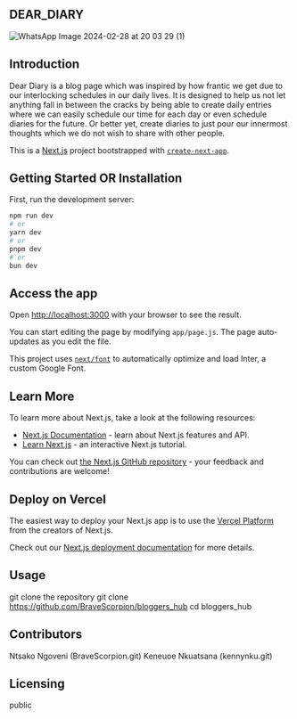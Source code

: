 ## DEAR_DIARY
![WhatsApp Image 2024-02-28 at 20 03 29 (1)](https://github.com/kennynku/dear_diary/assets/123018905/f2e2da1d-0fe0-4eee-a45b-a78ddbd9e40e)



## Introduction
Dear Diary is a blog page which was inspired by how frantic we get due to our interlocking schedules in our daily lives. It is designed to help us not let anything fall in between the cracks by being able to create daily entries where we can easily schedule our time for each day or even schedule diaries for the future. Or better yet, create diaries to just pour our innermost thoughts which we do not wish to share with other people.

This is a [Next.js](https://nextjs.org/) project bootstrapped with [`create-next-app`](https://github.com/vercel/next.js/tree/canary/packages/create-next-app).

## Getting Started OR Installation

First, run the development server:

```bash
npm run dev
# or
yarn dev
# or
pnpm dev
# or
bun dev
```
## Access the app
Open [http://localhost:3000](http://localhost:3000) with your browser to see the result.

You can start editing the page by modifying `app/page.js`. The page auto-updates as you edit the file.

This project uses [`next/font`](https://nextjs.org/docs/basic-features/font-optimization) to automatically optimize and load Inter, a custom Google Font.

## Learn More

To learn more about Next.js, take a look at the following resources:

- [Next.js Documentation](https://nextjs.org/docs) - learn about Next.js features and API.
- [Learn Next.js](https://nextjs.org/learn) - an interactive Next.js tutorial.

You can check out [the Next.js GitHub repository](https://github.com/vercel/next.js/) - your feedback and contributions are welcome!

## Deploy on Vercel

The easiest way to deploy your Next.js app is to use the [Vercel Platform](https://vercel.com/new?utm_medium=default-template&filter=next.js&utm_source=create-next-app&utm_campaign=create-next-app-readme) from the creators of Next.js.

Check out our [Next.js deployment documentation](https://nextjs.org/docs/deployment) for more details.

## Usage
git clone the repository
git clone https://github.com/BraveScorpion/bloggers_hub
cd bloggers_hub

## Contributors
Ntsako Ngoveni (BraveScorpion.git)
Keneuoe Nkuatsana (kennynku.git)

## Licensing
public 


